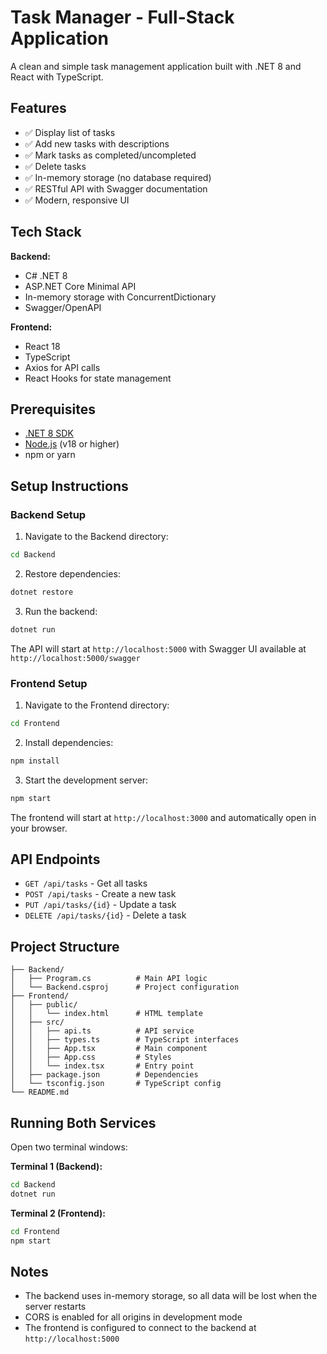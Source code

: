 # Task Manager - Full-Stack Application

A clean and simple task management application built with .NET 8 and React with TypeScript.


## Features

- ✅ Display list of tasks
- ✅ Add new tasks with descriptions
- ✅ Mark tasks as completed/uncompleted
- ✅ Delete tasks
- ✅ In-memory storage (no database required)
- ✅ RESTful API with Swagger documentation
- ✅ Modern, responsive UI

## Tech Stack

**Backend:**
- C# .NET 8
- ASP.NET Core Minimal API
- In-memory storage with ConcurrentDictionary
- Swagger/OpenAPI

**Frontend:**
- React 18
- TypeScript
- Axios for API calls
- React Hooks for state management

## Prerequisites

- [.NET 8 SDK](https://dotnet.microsoft.com/download/dotnet/8.0)
- [Node.js](https://nodejs.org/) (v18 or higher)
- npm or yarn

## Setup Instructions

### Backend Setup

1. Navigate to the Backend directory:
```bash
cd Backend
```

2. Restore dependencies:
```bash
dotnet restore
```

3. Run the backend:
```bash
dotnet run
```

The API will start at `http://localhost:5000` with Swagger UI available at `http://localhost:5000/swagger`

### Frontend Setup

1. Navigate to the Frontend directory:
```bash
cd Frontend
```

2. Install dependencies:
```bash
npm install
```

3. Start the development server:
```bash
npm start
```

The frontend will start at `http://localhost:3000` and automatically open in your browser.

## API Endpoints

- `GET /api/tasks` - Get all tasks
- `POST /api/tasks` - Create a new task
- `PUT /api/tasks/{id}` - Update a task
- `DELETE /api/tasks/{id}` - Delete a task

## Project Structure

```
├── Backend/
│   ├── Program.cs          # Main API logic
│   └── Backend.csproj      # Project configuration
├── Frontend/
│   ├── public/
│   │   └── index.html      # HTML template
│   ├── src/
│   │   ├── api.ts          # API service
│   │   ├── types.ts        # TypeScript interfaces
│   │   ├── App.tsx         # Main component
│   │   ├── App.css         # Styles
│   │   └── index.tsx       # Entry point
│   ├── package.json        # Dependencies
│   └── tsconfig.json       # TypeScript config
└── README.md
```

## Running Both Services

Open two terminal windows:

**Terminal 1 (Backend):**
```bash
cd Backend
dotnet run
```

**Terminal 2 (Frontend):**
```bash
cd Frontend
npm start
```

## Notes

- The backend uses in-memory storage, so all data will be lost when the server restarts
- CORS is enabled for all origins in development mode
- The frontend is configured to connect to the backend at `http://localhost:5000`
